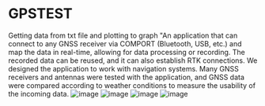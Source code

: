 # GPSTEST
Getting data from txt file and plotting to graph
"An application that can connect to any GNSS receiver via COMPORT (Bluetooth, USB, etc.) and map the data in real-time, allowing for data processing or recording. The recorded data can be reused, and it can also establish RTK connections. We designed the application to work with navigation systems. Many GNSS receivers and antennas were tested with the application, and GNSS data were compared according to weather conditions to measure the usability of the incoming data.
![image](https://github.com/user-attachments/assets/921b7c25-0258-43b1-a3a1-f882708636f3)
![image](https://github.com/user-attachments/assets/16fdd7f3-b01a-475c-9a0e-898720a24e71)
![image](https://github.com/user-attachments/assets/a2ca1104-3cac-4d1d-8e1c-c5d9da297102)
![image](https://github.com/user-attachments/assets/7b5f3a77-111a-4596-be90-c5dacfdf6de4)
